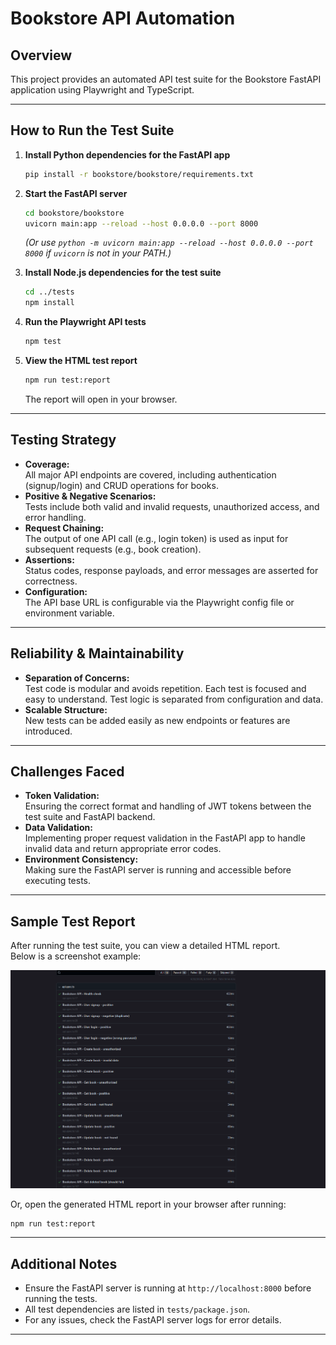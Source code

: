 # Bookstore API Automation

## Overview

This project provides an automated API test suite for the Bookstore FastAPI application using Playwright and TypeScript.

---

## How to Run the Test Suite

1. **Install Python dependencies for the FastAPI app**

   ```bash
   pip install -r bookstore/bookstore/requirements.txt
   ```

2. **Start the FastAPI server**

   ```bash
   cd bookstore/bookstore
   uvicorn main:app --reload --host 0.0.0.0 --port 8000
   ```

   _(Or use `python -m uvicorn main:app --reload --host 0.0.0.0 --port 8000` if `uvicorn` is not in your PATH.)_

3. **Install Node.js dependencies for the test suite**

   ```bash
   cd ../tests
   npm install
   ```

4. **Run the Playwright API tests**

   ```bash
   npm test
   ```

5. **View the HTML test report**
   ```bash
   npm run test:report
   ```
   The report will open in your browser.

---

## Testing Strategy

- **Coverage:**  
  All major API endpoints are covered, including authentication (signup/login) and CRUD operations for books.
- **Positive & Negative Scenarios:**  
  Tests include both valid and invalid requests, unauthorized access, and error handling.
- **Request Chaining:**  
  The output of one API call (e.g., login token) is used as input for subsequent requests (e.g., book creation).
- **Assertions:**  
  Status codes, response payloads, and error messages are asserted for correctness.
- **Configuration:**  
  The API base URL is configurable via the Playwright config file or environment variable.

---

## Reliability & Maintainability

- **Separation of Concerns:**  
  Test code is modular and avoids repetition. Each test is focused and easy to understand.
  Test logic is separated from configuration and data.
- **Scalable Structure:**  
  New tests can be added easily as new endpoints or features are introduced.

---

## Challenges Faced

- **Token Validation:**  
  Ensuring the correct format and handling of JWT tokens between the test suite and FastAPI backend.
- **Data Validation:**  
  Implementing proper request validation in the FastAPI app to handle invalid data and return appropriate error codes.
- **Environment Consistency:**  
  Making sure the FastAPI server is running and accessible before executing tests.

---

## Sample Test Report

After running the test suite, you can view a detailed HTML report.  
Below is a screenshot example:

![Sample Test Report](tests/sample-report.png)

Or, open the generated HTML report in your browser after running:

```bash
npm run test:report
```

---

## Additional Notes

- Ensure the FastAPI server is running at `http://localhost:8000` before running the tests.
- All test dependencies are listed in `tests/package.json`.
- For any issues, check the FastAPI server logs for error details.

---
